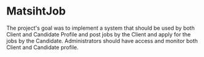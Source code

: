 # MatsihtJob
The project's goal was to implement a system that should be used by both Client and Candidate Profile and post jobs by the Client and apply for the jobs by the Candidate. Administrators should have access and monitor both Client and Candidate profile.
